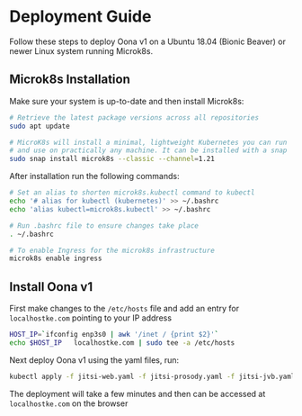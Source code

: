 # Deployment Guide

Follow these steps to deploy Oona v1 on a Ubuntu 18.04 (Bionic Beaver) or newer Linux system running Microk8s.

## Microk8s Installation

Make sure your system is up-to-date and then install Microk8s:

```bash
# Retrieve the latest package versions across all repositories
sudo apt update

# MicroK8s will install a minimal, lightweight Kubernetes you can run 
# and use on practically any machine. It can be installed with a snap
sudo snap install microk8s --classic --channel=1.21

```

After installation run the following commands:

```bash
# Set an alias to shorten microk8s.kubectl command to kubectl
echo '# alias for kubectl (kubernetes)' >> ~/.bashrc
echo 'alias kubectl=microk8s.kubectl' >> ~/.bashrc

# Run .bashrc file to ensure changes take place
. ~/.bashrc

# To enable Ingress for the microk8s infrastructure
microk8s enable ingress

```

## Install Oona v1

First make changes to the `/etc/hosts` file and add an entry for `localhostke.com` pointing to your IP address

```bash
HOST_IP=`ifconfig enp3s0 | awk '/inet / {print $2}'`
echo $HOST_IP   localhostke.com | sudo tee -a /etc/hosts

```

Next deploy Oona v1 using the yaml files, run: 

```bash
kubectl apply -f jitsi-web.yaml -f jitsi-prosody.yaml -f jitsi-jvb.yaml -f jitsi-jicofo.yaml -f jitsi-ingress.yaml

```
The deployment will take a few minutes and then can be accessed at `localhostke.com` on the browser
